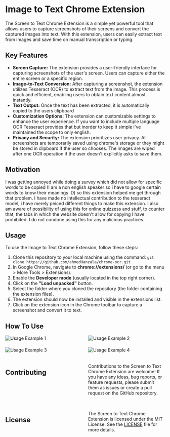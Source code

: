  <h1>Image to Text Chrome Extension</h1>
  <p>
    The Screen to Text Chrome Extension is a simple yet powerful tool that allows users to capture screenshots of their screens and convert the captured images into text. With this extension, users can easily extract text from images and save time on manual transcription or typing.
  </p>

  <h2>Key Features</h2>
  <ul>
    <li>
      <strong>Screen Capture:</strong> The extension provides a user-friendly interface for capturing screenshots of the user's screen. Users can capture either the entire screen or a specific region.
    </li>
    <li>
      <strong>Image-to-Text Conversion:</strong> After capturing a screenshot, the extension utilizes Tesseract (OCR) to extract text from the image. This process is quick and efficient, enabling users to obtain text content almost instantly.
    </li>
    <li>
      <strong>Text Output:</strong> Once the text has been extracted, it is automatically copied to the users clipboard
    </li>
    <li>
      <strong>Customization Options:</strong> The extension can customizable settings to enhance the user experience. If you want to include multiple language OCR Tesseract provides that but inorder to keep it simple i've maintained the scope to only english.
    </li>
    <li>
      <strong>Privacy and Security:</strong> The extension prioritizes user privacy. All screenshots are temporarily saved using chrome's storage or they might be stored in clipboard if the user so chooses. The images are wiped after one OCR operation if the user doesn't explicitly asks to save them.
    </li>
  </ul>
<h2>Motivation</h2>
<p> I was getting annoyed while doing a survey which did not allow for specific words to be copied (I am a non english speaker so i have to google certain words to know their meanings :D) so this extension helped me get through that problem. I have made no intellectual contribution
to the tesseract model, i have merely peiced different things to make this extension. I also am aware of possibility of using this for online quizzess and stuff, to counter that, the tabs in which the website doesn't allow for copying I have prohibited. I do not condone using this for any malicious practices. </p>
  <h2>Usage</h2>
  <p>
    To use the Image to Text Chrome Extension, follow these steps:
  </p>
  <ol>
    <li>Clone this repository to your local machine using the command: <code>git clone https://github.com/ahmedHanzala/chrome-ocr.git</code></li>
    <li>In Google Chrome, navigate to <strong>chrome://extensions/</strong> (or go to the menu > More Tools > Extensions).</li>
    <li>Enable the <strong>Developer mode</strong> (usually located in the top right corner).</li>
    <li>Click on the <strong>"Load unpacked"</strong> button.</li>
    <li>Select the folder where you cloned the repository (the folder containing the extension files).</li>
    <li>The extension should now be installed and visible in the extensions list.</li>
    <li>Click on the extension icon in the Chrome toolbar to capture a screenshot and convert it to text.</li>
  </ol>
  
  <h2> How To Use </h2>
  <style>
    .image-grid {
      display: grid;
      grid-template-columns: repeat(2, 1fr);
      grid-gap: 20px;
    }

    .image-grid img {
      max-width: 100%;
    }
  </style>
  <div style="display: grid; grid-template-columns: repeat(2, 1fr);grid-gap: 20px;">
    <div>
      <img style="max-width: 100%;" src="https://github.com/ahmedHanzala/chrome-ocr/assets/105395393/e0489166-d953-4a97-9d29-d23f7f50af57" alt="Usage Example 1">
    </div>
    <div>
      <img style="max-width: 100%;" src="https://github.com/ahmedHanzala/chrome-ocr/assets/105395393/d503ddee-84ed-4b5c-8dff-79180c7f4763" alt="Usage Example 2">
    </div>
    <div>
      <img style="max-width: 100%;" src="https://github.com/ahmedHanzala/chrome-ocr/assets/105395393/a356ce1b-0009-4bd2-8a42-fde50baea592" alt="Usage Example 3">
    </div>
    <div>
      <img style="max-width: 100%;" src="https://github.com/ahmedHanzala/chrome-ocr/assets/105395393/1de1ee47-c136-41be-b53e-8222a04d6abd" alt="Usage Example 4">
    </div>
  <h2>Contributing</h2>
  <p>
    Contributions to the Screen to Text Chrome Extension are welcome! If you have any ideas, bug reports, or feature requests, please submit them as issues or create a pull request on the GitHub repository.
  </p>

  <h2>License</h2>
  <p>
    The Screen to Text Chrome Extension is licensed under the MIT License. See the <a href="LICENSE">LICENSE</a> file for more details.
  </p>
